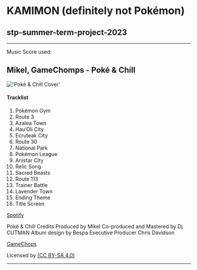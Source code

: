 # KAMIMON (definitely not Pokémon)

## stp-summer-term-project-2023


***

Music Score used:

## Mikel, GameChomps - Poké & Chill

!['Poké & Chill Cover'](https://i0.wp.com/gamechops.com/wp-content/uploads/2019/07/Pokeandchill_Masterball-e1632420022320.png?resize=600%2C600&ssl=1?v11-08-2023)

#### Tracklist
01. Pokémon Gym
02. Route 3
03. Azalea Town
04. Hau’Oli City
05. Ecruteak City
06. Route 30
07. National Park
08. Pokémon League
09. Anistar City
10. Relic Song
11. Sacred Beasts
12. Route 113
13. Trainer Battle
14. Lavender Town
15. Ending Theme
16. Title Screen

[Spotify](https://open.spotify.com/album/4lBMa9JEuCSIs3NkPEIwvN?si=PCyimmoIQvagpmy87VajyQ)

Poké & Chill Credits
Produced by Mikel
Co-produced and Mastered by Dj CUTMAN
Album design by Bespa
Executive Producer Chris Davidson

[GameChops](https://gamechops.com/poke-and-chill/)


Licensed by [(CC BY-SA 4.0)](https://creativecommons.org/licenses/by-sa/4.0/)

***
